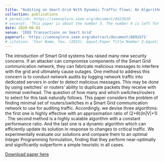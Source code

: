 ```yaml
---
title: "Auditing on Smart-Grid With Dynamic Traffic Flows: An Algorithmic Approach"
collection: publications
# permalink: https://ieeexplore.ieee.org/document/8423020
# excerpt: 'This paper is about the number 3. The number 4 is left for future work.'
date: 2020-06-01
venue: 'IEEE Transactions on Smart Grid'
paperurl: 'https://ieeexplore.ieee.org/abstract/document/8891671'
# citation: 'Your Name, You. (2015). &quot;Paper Title Number 3.&quot; <i>Journal 1</i>. 1(3).'
---
```

The introduction of Smart Grid systems has raised many new security concerns. If an attacker can compromise components of the Smart Grid communication network, they can fabricate malicious messages to interfere with the grid and ultimately cause outages. One method to address this concern is to conduct network audits by logging network traffic into dedicated servers in order to detect malicious messages. This may be done by using switches’ or routers’ ability to duplicate packets they receive with minimal overhead. The question of how many and which switches/routers to select for this task naturally follows. This paper considers the problem of finding minimal set of routers/switches in a Smart Grid communication network to use for auditing traffic. Accordingly, we devise three algorithms: the first one is highly effective with an approximation ratio of (2+θ)(ln|V|+1) . The second method is a highly scalable algorithm with a constant performance ratio. And the last one is a dynamic algorithm which can efficiently update its solution in response to changes to critical traffic. We experimentally evaluate our solutions and compare them to an optimal Integer Programming formulation, finding that they perform near-optimally and significantly outperform a simple heuristic in all cases.

[Download paper here](https://ieeexplore.ieee.org/abstract/document/8891671)